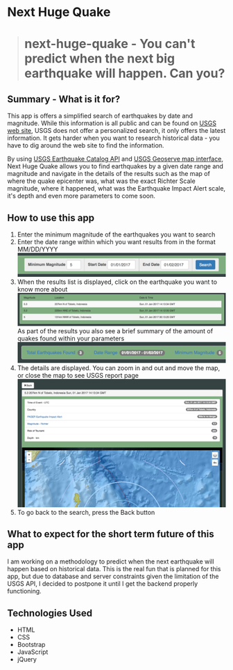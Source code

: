 Next Huge Quake
===============
> # next-huge-quake - You can't predict when the next big earthquake will happen. Can you?

Summary - What is it for?
---------------

This app is offers a simplified search of earthquakes by date and magnitude. 
While this information is all public and can be found on [USGS web site](https://earthquake.usgs.gov/), USGS does not offer a personalized search, it only offers the latest information. It gets harder when you want to research historical data - you have to dig around the web site to find the information.

By using [USGS Earthquake Catalog API](https://earthquake.usgs.gov/fdsnws/event/1/) and [USGS Geoserve map interface](https://earthquake.usgs.gov/ws/geoserve/), Next Huge Quake allows you to find earthquakes by a given date range and magnitude and navigate in the details of the results such as the map of where the quake epicenter was, what was the exact Richter Scale magnitude, where it happened, what was the Earthquake Impact Alert scale, it's depth and even more parameters to come soon.

How to use this app
-------------------
1. Enter the minimum magnitude of the earthquakes you want to search
2. Enter the date range within which you want results from in the format MM/DD/YYYY
	![Enter minimum magnitude and date range](/images/search-parameters.png "Title")
3. When the results list is displayed, click on the earthquake you want to know more about
	![Results list](/images/results-list.png "Title")
	As part of the results you also see a brief summary of the amount of quakes found within your parameters ![Brief summary](/images/search-summary.png "Title")
4. The details are displayed. You can zoom in and out and move the map, or close the map to see USGS report page ![Details page](/images/details-page.png "Title")
5. To go back to the search, press the Back button

What to expect for the short term future of this app
----------------------------------------------------

I am working on a methodology to predict when the next earthquake will happen based on historical data. This is the real fun that is planned for this app, but due to database and server constraints given the limitation of the USGS API, I decided to postpone it until I get the backend properly functioning.

Technologies Used
-----------------
* HTML
* CSS
* Bootstrap
* JavaScript
* jQuery